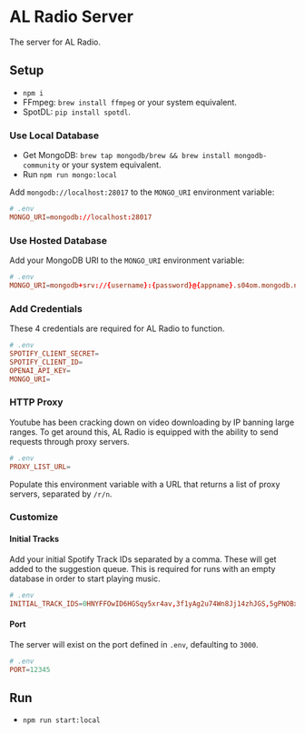 # AL Radio Server

The server for AL Radio.

## Setup

- `npm i`
- FFmpeg: `brew install ffmpeg` or your system equivalent.
- SpotDL: `pip install spotdl`.

### Use Local Database

- Get MongoDB: `brew tap mongodb/brew && brew install mongodb-community` or your system equivalent.
- Run `npm run mongo:local`

Add `mongodb://localhost:28017` to the `MONGO_URI` environment variable:

```conf
# .env
MONGO_URI=mongodb://localhost:28017
```

### Use Hosted Database

Add your MongoDB URI to the `MONGO_URI` environment variable:

```conf
# .env
MONGO_URI=mongodb+srv://{username}:{password}@{appname}.s04om.mongodb.net/...
```

### Add Credentials

These 4 credentials are required for AL Radio to function.

```conf
# .env
SPOTIFY_CLIENT_SECRET=
SPOTIFY_CLIENT_ID=
OPENAI_API_KEY=
MONGO_URI=
```

### HTTP Proxy

Youtube has been cracking down on video downloading by IP banning large ranges. To get around this, AL Radio is equipped with the ability to send requests through proxy servers.

```conf
# .env
PROXY_LIST_URL=
```

Populate this environment variable with a URL that returns a list of proxy servers, separated by `/r/n`.

### Customize

#### Initial Tracks

Add your initial Spotify Track IDs separated by a comma. These will get added to the suggestion queue. This is required for runs with an empty database in order to start playing music.

```conf
# .env
INITIAL_TRACK_IDS=0HNYFFOwID6HGSqy5xr4av,3f1yAg2u74Wn8Jj14zhJGS,5gPNOBxIfT1Aap0Ji4L5xi,2T6esRR7vvAjJTYJFVIXxt,3NGpqL9pwQjWzb358tJMHM
```

#### Port

The server will exist on the port defined in `.env`, defaulting to `3000`.

```conf
# .env
PORT=12345
```

## Run

- `npm run start:local`

